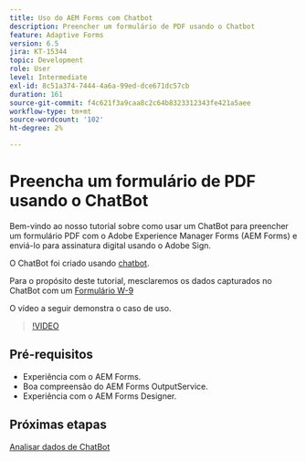 ```yaml
---
title: Uso do AEM Forms com Chatbot
description: Preencher um formulário de PDF usando o Chatbot
feature: Adaptive Forms
version: 6.5
jira: KT-15344
topic: Development
role: User
level: Intermediate
exl-id: 8c51a374-7444-4a6a-99ed-dce671dc57cb
duration: 161
source-git-commit: f4c621f3a9caa8c2c64b8323312343fe421a5aee
workflow-type: tm+mt
source-wordcount: '102'
ht-degree: 2%

---
```


# Preencha um formulário de PDF usando o ChatBot

Bem-vindo ao nosso tutorial sobre como usar um ChatBot para preencher um formulário PDF com o Adobe Experience Manager Forms (AEM Forms) e enviá-lo para assinatura digital usando o Adobe Sign.

O ChatBot foi criado usando [chatbot](https://www.chatbot.com/).

Para o propósito deste tutorial, mesclaremos os dados capturados no ChatBot com um [Formulário W-9](assets/fw9.xdp)

O vídeo a seguir demonstra o caso de uso.

>[!VIDEO](https://video.tv.adobe.com/v/3428432?learn=on)

## Pré-requisitos

* Experiência com o AEM Forms.
* Boa compreensão do AEM Forms OutputService.
* Experiência com o AEM Forms Designer.

## Próximas etapas

[Analisar dados de ChatBot](parse-chat-bot-data.md)
